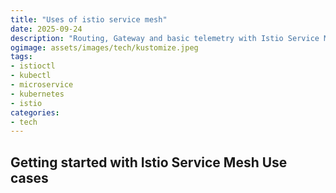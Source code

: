 ```yaml
---
title: "Uses of istio service mesh"
date: 2025-09-24
description: "Routing, Gateway and basic telemetry with Istio Service Mesh in Kubernetes cluster"
ogimage: assets/images/tech/kustomize.jpeg
tags: 
- istioctl
- kubectl
- microservice
- kubernetes
- istio
categories:
- tech
---
```

Getting started with Istio Service Mesh Use cases
---